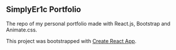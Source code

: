 ## SimplyEr1c Portfolio

The repo of my personal portfolio made with React.js, Bootstrap and Animate.css.


This project was bootstrapped with [Create React App](https://github.com/facebook/create-react-app).

